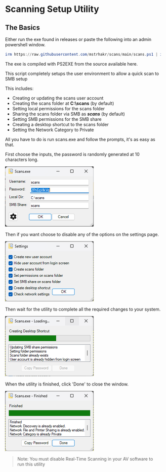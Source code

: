 # **Scanning Setup Utility**
## The Basics

Either run the exe found in releases or paste the following into an admin powershell window.

``` powershell
irm https://raw.githubusercontent.com/mstrhakr/scans/main/scans.ps1 | iex
```

The exe is compiled with PS2EXE from the source available here.

This script completely setups the user environment to allow a quick scan to SMB setup

This includes:
- Creating or updating the scans user account
- Creating the scans folder at **C:\scans** (by default)
- Setting local permissions for the scans folder
- Sharing the scans folder via SMB as ***scans*** (by default)
- Setting SMB permissions for the SMB share
- Creating a desktop shortcut to the scans folder
- Setting the Network Category to Private

All you have to do is run scans.exe and follow the prompts, it's as easy as that.

First choose the inputs, the password is randomly generated at 10 characters long.

![Setup](https://github.com/mstrhakr/scans/blob/8278e8857e73fb1e950445fa734a13b6c6588c3d/img/scans-setup.png)

Then if you want choose to disable any of the options on the settings page.

![Settings](https://github.com/mstrhakr/scans/blob/8278e8857e73fb1e950445fa734a13b6c6588c3d/img/scans-settings.png)

Then wait for the utility to complete all the required changes to your system.

![Loading](https://github.com/mstrhakr/scans/blob/8278e8857e73fb1e950445fa734a13b6c6588c3d/img/scans-loading.png)

When the utility is finished, click 'Done' to close the window.

![Finished](https://github.com/mstrhakr/scans/blob/8278e8857e73fb1e950445fa734a13b6c6588c3d/img/scans-finished.png)

> Note: You must disable Real-Time Scanning in your AV software to run this utility
